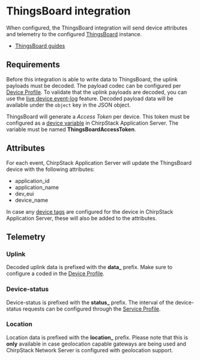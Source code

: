 # ThingsBoard integration

When configured, the ThingsBoard integration will send device attributes
and telemetry to the configured [ThingsBoard](https://thingsboard.io/) instance.

* [ThingsBoard guides](https://thingsboard.io/docs/guides/)

## Requirements

Before this integration is able to write data to ThingsBoard, the uplink
payloads must be decoded. The payload codec can be configured per
[Device Profile](../../use/device-profiles.md). To validate that the uplink
payloads are decoded, you can use the [live device event-log](../../use/event-logging.md)
feature. Decoded payload data will be available under the `object` key in
the JSON object.

ThingsBoard will generate a _Access Token_ per device. This token must be
configured as a [device variable](../../use/devices.md) in ChirpStack Application Server. 
The variable must be named **ThingsBoardAccessToken**.

## Attributes

For each event, ChirpStack Application Server will update the ThingsBoard device with the
following attributes:

* application_id
* application_name
* dev_eui
* device_name

In case any [device tags](../../use/devices.md) are configured for the
device in ChirpStack Application Server, these will also be added to the attributes.

## Telemetry

### Uplink

Decoded uplink data is prefixed with the **data_** prefix. Make sure to
configure a coded in the [Device Profile](../../use/device-profiles.md).

### Device-status

Device-status is prefixed with the **status_** prefix. The interval of the
device-status requests can be configured through the [Service Profile](../../use/service-profiles.md).

### Location

Location data is prefixed with the **location_** prefix. Please note that this
is **only** available in case geolocation capable gateways are being used and
ChirpStack Network Server is configured with geolocation support.


